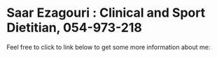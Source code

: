 # Saar Ezagouri : Clinical and Sport Dietitian, 054-973-218

Feel free to click to link below to get some more information about me:

<a href="https://saarezagouri980.github.io"></a>
